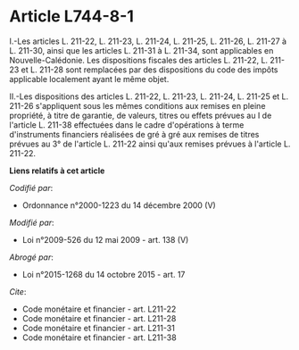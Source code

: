 # Article L744-8-1

I.-Les articles L. 211-22, L. 211-23, L. 211-24, L. 211-25, L. 211-26, L. 211-27 à L. 211-30, ainsi que les articles L.
211-31 à L. 211-34, sont applicables en Nouvelle-Calédonie. Les dispositions fiscales des articles L. 211-22, L. 211-23 et L.
211-28 sont remplacées par des dispositions du code des impôts applicable localement ayant le même objet. 

II.-Les dispositions des articles L. 211-22, L. 211-23, L. 211-24, L. 211-25 et L. 211-26 s'appliquent sous les mêmes
conditions aux remises en pleine propriété, à titre de garantie, de valeurs, titres ou effets prévues au I de l'article L.
211-38 effectuées dans le cadre d'opérations à terme d'instruments financiers réalisées de gré à gré aux remises de titres
prévues au 3° de l'article L. 211-22 ainsi qu'aux remises prévues à l'article L. 211-22.

**Liens relatifs à cet article**

_Codifié par_:

  - Ordonnance n°2000-1223 du 14 décembre 2000 (V)

_Modifié par_:

  - Loi n°2009-526 du 12 mai 2009 - art. 138 (V)

_Abrogé par_:

  - Loi n°2015-1268 du 14 octobre 2015 - art. 17

_Cite_:

  - Code monétaire et financier - art. L211-22
  - Code monétaire et financier - art. L211-28
  - Code monétaire et financier - art. L211-31
  - Code monétaire et financier - art. L211-38
